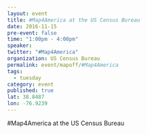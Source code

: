 ```yaml
---
layout: event
title: #Map4America at the US Census Bureau
date: 2016-11-15
pre-event: false
time: "1:00pm - 4:00pm"
speaker: 
twitter: "#Map4America"
organization: US Census Bureau
permalink: event/mapoff/#Map4America
tags: 
  - tuesday
category: event
published: true
lat: 38.8487
lon: -76.9239
---
```


#Map4America at the US Census Bureau

